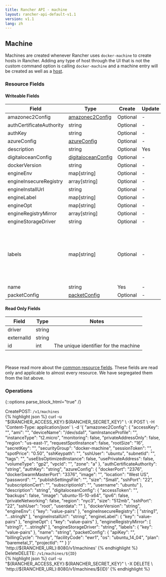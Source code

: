 ```yaml
---
title: Rancher API - machine
layout: rancher-api-default-v1.1
version: v1.1
lang: zh
---
```


## Machine

Machines are created whenever Rancher uses `docker-machine` to create hosts in Rancher. Adding any type of host through the UI that is not the custom command option is calling `docker-machine` and a machine entry will be created as well as a [host]({{site.baseurl}}/rancher/{{page.version}}/{{page.lang}}/api/api-resources/host).

### Resource Fields

#### Writeable Fields

Field | Type | Create | Update | Default | Notes
---|---|---|---|---|---
amazonec2Config | [amazonec2Config]({{site.baseurl}}/rancher/{{page.version}}/{{page.lang}}/api/api-resources/amazonec2Config/) | Optional | - | - | 
authCertificateAuthority | string | Optional | - | - | 
authKey | string | Optional | - | - | 
azureConfig | [azureConfig]({{site.baseurl}}/rancher/{{page.version}}/{{page.lang}}/api/api-resources/azureConfig/) | Optional | - | - | 
description | string | Optional | Yes | - | 
digitaloceanConfig | [digitaloceanConfig]({{site.baseurl}}/rancher/{{page.version}}/{{page.lang}}/api/api-resources/digitaloceanConfig/) | Optional | - | - | 
dockerVersion | string | Optional | - | - | 
engineEnv | map[string] | Optional | - | - | 
engineInsecureRegistry | array[string] | Optional | - | - | 
engineInstallUrl | string | Optional | - | - | 
engineLabel | map[string] | Optional | - | - | 
engineOpt | map[string] | Optional | - | - | 
engineRegistryMirror | array[string] | Optional | - | - | 
engineStorageDriver | string | Optional | - | - | 
labels | map[string] | Optional | - | - | A map of key value pairs to be used as labels for the machine
name | string | Yes | - | - | 
packetConfig | [packetConfig]({{site.baseurl}}/rancher/{{page.version}}/{{page.lang}}/api/api-resources/packetConfig/) | Optional | - | - | 


#### Read Only Fields

Field | Type   | Notes
---|---|---
driver | string  | 
externalId | string  | 
id | int  | The unique identifier for the machine


<br>

Please read more about the [common resource fields]({{site.baseurl}}/rancher/{{page.version}}/{{page.lang}}/api/common/). These fields are read only and applicable to almost every resource. We have segregated them from the list above.

### Operations
{::options parse_block_html="true" /}
<a id="create"></a>
<div class="action"><span class="header">Create<span class="headerright">POST:  <code>/v1/machines</code></span></span>
<div class="action-contents"> {% highlight json %}
curl -u "${RANCHER_ACCESS_KEY}:${RANCHER_SECRET_KEY}" \
-X POST \
-H 'Content-Type: application/json' \
-d '{
	"amazonec2Config": {
		"accessKey": "",
		"ami": "",
		"deviceName": "/dev/sda1",
		"iamInstanceProfile": "",
		"instanceType": "t2.micro",
		"monitoring": false,
		"privateAddressOnly": false,
		"region": "us-east-1",
		"requestSpotInstance": false,
		"rootSize": "16",
		"secretKey": "",
		"securityGroup": "docker-machine",
		"sessionToken": "",
		"spotPrice": "0.50",
		"sshKeypath": "",
		"sshUser": "ubuntu",
		"subnetId": "",
		"tags": "",
		"useEbsOptimizedInstance": false,
		"usePrivateAddress": false,
		"volumeType": "gp2",
		"vpcId": "",
		"zone": "a"
	},
	"authCertificateAuthority": "string",
	"authKey": "string",
	"azureConfig": {
		"dockerPort": "2376",
		"dockerSwarmMasterPort": "3376",
		"image": "",
		"location": "West US",
		"password": "",
		"publishSettingsFile": "",
		"size": "Small",
		"sshPort": "22",
		"subscriptionCert": "",
		"subscriptionId": "",
		"username": "ubuntu"
	},
	"description": "string",
	"digitaloceanConfig": {
		"accessToken": "",
		"backups": false,
		"image": "ubuntu-15-10-x64",
		"ipv6": false,
		"privateNetworking": false,
		"region": "nyc3",
		"size": "512mb",
		"sshPort": "22",
		"sshUser": "root",
		"userdata": ""
	},
	"dockerVersion": "string",
	"engineEnv": {
		"key": "value-pairs"
	},
	"engineInsecureRegistry": [
		"string1",
		"...stringN"
	],
	"engineInstallUrl": "string",
	"engineLabel": {
		"key": "value-pairs"
	},
	"engineOpt": {
		"key": "value-pairs"
	},
	"engineRegistryMirror": [
		"string1",
		"...stringN"
	],
	"engineStorageDriver": "string",
	"labels": {
		"key": "value-pairs"
	},
	"name": "string",
	"packetConfig": {
		"apiKey": "",
		"billingCycle": "hourly",
		"facilityCode": "ewr1",
		"os": "ubuntu_14_04",
		"plan": "baremetal_1",
		"projectId": ""
	}
}' 'http://${RANCHER_URL}:8080/v1/machines'
{% endhighlight %}
</div></div>
<a id="delete"></a>
<div class="action"><span class="header">Delete<span class="headerright">DELETE:  <code>/v1/machines/${ID}</code></span></span>
<div class="action-contents"> {% highlight json %}
curl -u "${RANCHER_ACCESS_KEY}:${RANCHER_SECRET_KEY}" \
-X DELETE \
'http://${RANCHER_URL}:8080/v1/machines/${ID}'
{% endhighlight %}
</div></div>



